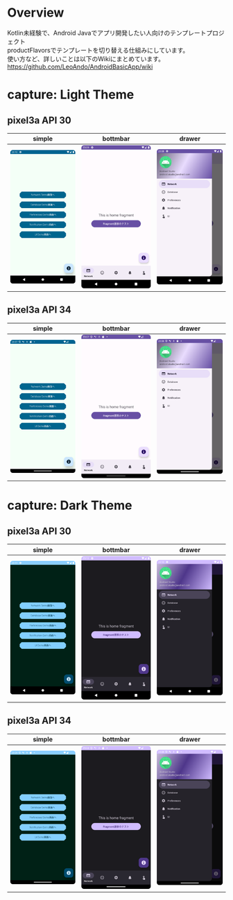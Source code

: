 # Overview

Kotlin未経験で、Android Javaでアプリ開発したい人向けのテンプレートプロジェクト<br>
productFlavorsでテンプレートを切り替える仕組みにしています。<br>
使い方など、詳しいことは以下のWikiにまとめています。<br>
https://github.com/LeoAndo/AndroidBasicApp/wiki<br>

# capture: Light Theme

## pixel3a API 30
| simple                                          | bottmbar                                           | drawer                                          |
-------------------------------------------------|----------------------------------------------------|-------------------------------------------------
| <img src="capture/simple_api30.png" width=320/> | <img src="capture/bottombar_api30.png" width=320/> | <img src="capture/drawer_api30.png" width=320/> |

## pixel3a API 34
| simple                                          | bottmbar                                           | drawer                                          |
-------------------------------------------------|----------------------------------------------------|-------------------------------------------------
| <img src="capture/simple_api34.png" width=320/> | <img src="capture/bottombar_api34.png" width=320/> | <img src="capture/drawer_api34.png" width=320/> |


# capture: Dark Theme

## pixel3a API 30
| simple                                               | bottmbar                                                | drawer                                               |
------------------------------------------------------|---------------------------------------------------------|------------------------------------------------------
| <img src="capture/simple_api30_dark.png" width=320/> | <img src="capture/bottombar_api30_dark.png" width=320/> | <img src="capture/drawer_api30_dark.png" width=320/> |

## pixel3a API 34
| simple                                               | bottmbar                                                | drawer                                               |
------------------------------------------------------|---------------------------------------------------------|------------------------------------------------------
| <img src="capture/simple_api34_dark.png" width=320/> | <img src="capture/bottombar_api34_dark.png" width=320/> | <img src="capture/drawer_api34_dark.png" width=320/> |
